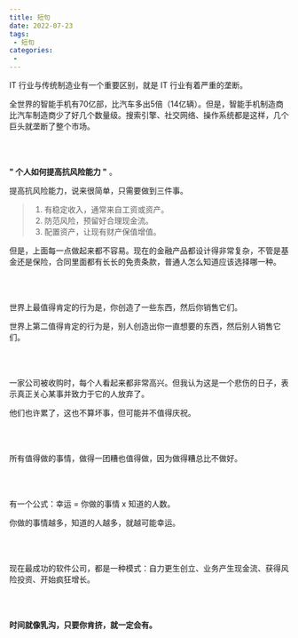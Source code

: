 ```yaml
---
title: 短句
date: 2022-07-23
tags:
 - 短句
categories:
 - 
---
```


IT 行业与传统制造业有一个重要区别，就是 IT 行业有着严重的垄断。

全世界的智能手机有70亿部，比汽车多出5倍（14亿辆）。但是，智能手机制造商比汽车制造商少了好几个数量级。搜索引擎、社交网络、操作系统都是这样，几个巨头就垄断了整个市场。

<!-- more -->

<br>

<br>

**" 个人如何提高抗风险能力 "** 。

提高抗风险能力，说来很简单，只需要做到三件事。

> 1. 有稳定收入，通常来自工资或资产。
> 2. 防范风险，预留好合理现金流。
> 3. 配置资产，让现有财产保值增值。

但是，上面每一点做起来都不容易。现在的金融产品都设计得非常复杂，不管是基金还是保险，合同里面都有长长的免责条款，普通人怎么知道应该选择哪一种。

<br><br>

世界上最值得肯定的行为是，你创造了一些东西，然后你销售它们。

世界上第二值得肯定的行为是，别人创造出你一直想要的东西，然后别人销售它们。

<br><br>

一家公司被收购时，每个人看起来都非常高兴。但我认为这是一个悲伤的日子，表示真正关心某事并致力于它的人放弃了。

他们也许累了，这也不算坏事，但可能并不值得庆祝。

<br><br>

所有值得做的事情，做得一团糟也值得做，因为做得糟总比不做好。

<br>

<br>

有一个公式：幸运 = 你做的事情 x 知道的人数。

你做的事情越多，知道的人越多，就越可能幸运。

<br><br>

现在最成功的软件公司，都是一种模式：自力更生创立、业务产生现金流、获得风险投资、开始疯狂增长。

<br><br>

**时间就像乳沟，只要你肯挤，就一定会有。**



<br>

